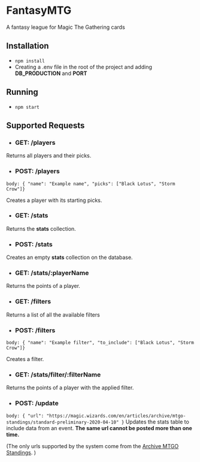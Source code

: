 # FantasyMTG
A fantasy league for Magic The Gathering cards

## Installation
+ `npm install`
+ Creating a .env file in the root of the project and adding **DB_PRODUCTION** and **PORT**

## Running
+ `npm start`

## Supported Requests
+ ### GET: /players
Returns all players and their picks.
+ ### POST: /players
`body: { "name": "Example name", "picks": ["Black Lotus", "Storm Crow"]}` 

Creates a player with its starting picks.
+ ### GET: /stats
Returns the **stats** collection.
+ ### POST: /stats
Creates an empty **stats** collection on the database.
+ ### GET: /stats/:playerName
Returns the points of a player.
+ ### GET: /filters
Returns a list of all the available filters
+ ### POST: /filters
`body: { "name": "Example filter", "to_include": ["Black Lotus", "Storm Crow"]}`
 
Creates a filter.
+ ### GET: /stats/filter/:filterName
Returns the points of a player with the applied filter.

+ ### POST: /update
`body: { "url": "https://magic.wizards.com/en/articles/archive/mtgo-standings/standard-preliminary-2020-04-10" }`
Updates the stats table to include data from an event.
**The same url cannot be posted more than one time.**

(The only urls supported by the system come from the [Archive MTGO Standings](https://magic.wizards.com/en/content/deck-lists-magic-online-products-game-info). )
